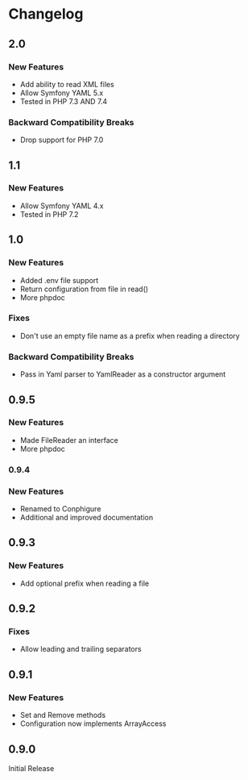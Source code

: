 # Changelog

## 2.0

### New Features
- Add ability to read XML files
- Allow Symfony YAML 5.x
- Tested in PHP 7.3 AND 7.4

### Backward Compatibility Breaks
- Drop support for PHP 7.0

## 1.1

### New Features
- Allow Symfony YAML 4.x
- Tested in PHP 7.2

## 1.0

### New Features
- Added .env file support
- Return configuration from file in read()
- More phpdoc

### Fixes
- Don't use an empty file name as a prefix when reading a directory

### Backward Compatibility Breaks
- Pass in Yaml parser to YamlReader as a constructor argument

## 0.9.5

### New Features
- Made FileReader an interface
- More phpdoc

### 0.9.4

### New Features
- Renamed to Conphigure
- Additional and improved documentation

## 0.9.3

### New Features

- Add optional prefix when reading a file

## 0.9.2

### Fixes

- Allow leading and trailing separators

## 0.9.1

### New Features

- Set and Remove methods
- Configuration now implements ArrayAccess

## 0.9.0

Initial Release
